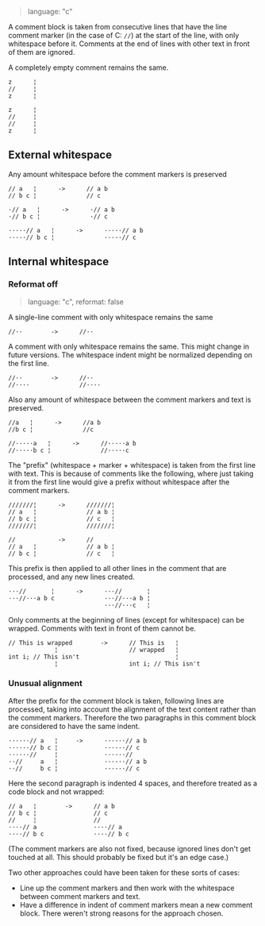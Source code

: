 > language: "c"

A comment block is taken from consecutive lines that have the line comment
marker (in the case of C: `//`) at the start of the line, with only whitespace
before it. Comments at the end of lines with other text in front of them are
ignored.


A completely empty comment remains the same.

    z      ¦
    //     ¦
    z      ¦

    z      ¦
    //     ¦
    //     ¦
    z      ¦

## External whitespace ##

Any amount whitespace before the comment markers is preserved

    // a   ¦      ->      // a b
    // b c ¦              // c

    ·// a   ¦      ->      ·// a b
    ·// b c ¦              ·// c

    ·····// a   ¦      ->      ·····// a b
    ·····// b c ¦              ·····// c

## Internal whitespace ##

### Reformat off ###

> language: "c", reformat: false

A single-line comment with only whitespace remains the same

    //··        ->      //··

A comment with only whitespace remains the same. This might change in future
versions. The whitespace indent might be normalized depending on the first line.

    //··        ->      //··
    //····              //····

Also any amount of whitespace between the comment markers and text is preserved.

    //a   ¦      ->      //a b
    //b c ¦              //c

    //·····a   ¦      ->      //·····a b
    //·····b c ¦              //·····c


The "prefix" (whitespace + marker + whitespace) is taken from the first line
with text. This is because of comments like the following, where just taking it
from the first line would give a prefix without whitespace after the comment
markers.

    ///////¦      ->      ///////¦
    // a   ¦              // a b ¦
    // b c ¦              // c   ¦
    ///////¦              ///////¦

    //            ->      //
    // a   ¦              // a b ¦
    // b c ¦              // c   ¦

This prefix is then applied to all other lines in the comment that are
processed, and any new lines created.

    ···//       ¦      ->      ···//       ¦
    ···//···a b c              ···//···a b ¦
                               ···//···c   ¦


Only comments at the beginning of lines (except for whitespace) can be wrapped.
Comments with text in front of them cannot be.

    // This is wrapped        ->      // This is   ¦
                 ¦                    // wrapped   ¦
    int i; // This isn't                           ¦
                 ¦                    int i; // This isn't


### Unusual alignment ###

After the prefix for the comment block is taken, following lines are processed,
taking into account the alignment of the text content rather than the comment
markers. Therefore the two paragraphs in this comment block are considered to
have the same indent.

    ······// a   ¦     ->      ······// a b
    ······// b c ¦             ······// c
    ······//     ¦             ······//
    ··//     a   ¦             ······// a b
    ··//     b c ¦             ······// c

Here the second paragraph is indented 4 spaces, and therefore treated as a code
block and not wrapped:

    // a   ¦        ->      // a b
    // b c ¦                // c
    //     ¦                //
    ····// a                ····// a
    ····// b c              ····// b c

(The comment markers are also not fixed, because ignored lines don't get touched
at all. This should probably be fixed but it's an edge case.)

Two other approaches could have been taken for these sorts of cases:
* Line up the comment markers and then work with the whitespace between comment
  markers and text.
* Have a difference in indent of comment markers mean a new comment block. 
There weren't strong reasons for the approach chosen.

